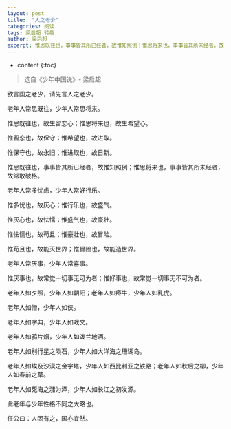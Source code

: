 ```yaml
---
layout: post
title:  "人之老少"
categories: 阅读
tags: 梁启超 转载
author: 梁启超
excerpt: 惟思既往也，事事皆其所已经者，故惟知照例；惟思将来也，事事皆其所未经者，故常敢破格。
---
```


* content
{:toc}

> 选自《少年中国说》- 梁启超

欲言国之老少，请先言人之老少。

老年人常思既往，少年人常思将来。

惟思既往也，故生留恋心；惟思将来也，故生希望心。

惟留恋也，故保守；惟希望也，故进取。

惟保守也，故永旧；惟进取也，故日新。

惟思既往也，事事皆其所已经者，故惟知照例；惟思将来也，事事皆其所未经者，故常敢破格。

老年人常多忧虑，少年人常好行乐。

惟多忧也，故灰心；惟行乐也，故盛气。

惟灰心也，故怯懦；惟盛气也，故豪壮。

惟怯懦也，故苟且；惟豪壮也，故冒险。

惟苟且也，故能灭世界；惟冒险也，故能造世界。

老年人常厌事，少年人常喜事。

惟厌事也，故常觉一切事无可为者；惟好事也，故常觉一切事无不可为者。

老年人如夕照，少年人如朝阳；老年人如瘠牛，少年人如乳虎。

老年人如僧，少年人如侠。

老年人如字典，少年人如戏文。

老年人如鸦片烟，少年人如泼兰地酒。

老年人如别行星之陨石，少年人如大洋海之珊瑚岛。

老年人如埃及沙漠之金字塔，少年人如西比利亚之铁路；老年人如秋后之柳，少年人如春前之草。

老年人如死海之潴为泽，少年人如长江之初发源。

此老年与少年性格不同之大略也。

任公曰：人固有之，国亦宜然。